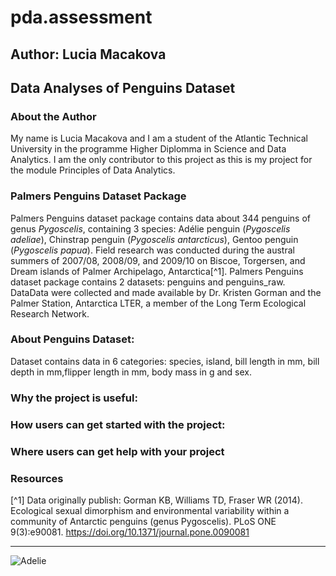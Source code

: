 # pda.assessment
## Author: Lucia Macakova
## Data Analyses of Penguins Dataset
### About the Author
My name is Lucia Macakova and I am a student of the Atlantic Technical University in the programme Higher Diplomma in Science and Data Analytics. I am the only contributor to this project as this is my project for the module Principles of Data Analytics.
### Palmers Penguins Dataset Package
Palmers Penguins dataset package contains data about 344 penguins of genus *Pygoscelis*, containing 3 species: Adélie penguin (*Pygoscelis adeliae*), Chinstrap penguin (*Pygoscelis antarcticus*), Gentoo penguin (*Pygoscelis papua*). Field research was conducted during the austral summers of 2007/08, 2008/09, and 2009/10 on Biscoe, Torgersen, and Dream islands of Palmer Archipelago, Antarctica[^1]. Palmers Penguins dataset package contains 2 datasets: penguins and penguins_raw. DataData were collected and made available by Dr. Kristen Gorman and the Palmer Station, Antarctica LTER, a member of the Long Term Ecological Research Network. 
### About Penguins Dataset: 
Dataset contains data in 6 categories: species, island, bill length in mm, bill depth in mm,flipper length in mm, body mass in g and sex.  

### Why the project is useful:
### How users can get started with the project:


### Where users can get help with your project
### Resources
[^1] Data originally publish:
Gorman KB, Williams TD, Fraser WR (2014). Ecological sexual dimorphism and environmental variability within a community of Antarctic penguins (genus Pygoscelis). PLoS ONE 9(3):e90081. https://doi.org/10.1371/journal.pone.0090081


***
![Adelie](https://encrypted-tbn0.gstatic.com/images?q=tbn:ANd9GcQ57OhRnDK5iD4psAqoD2xWQfgB_mYu4ABeuRWo1jnL0OoA6neZ)